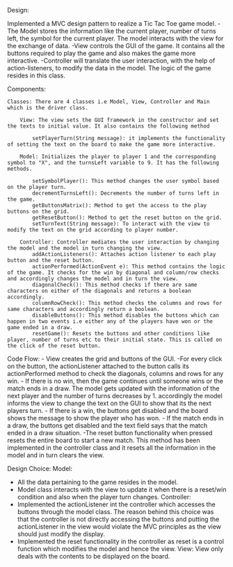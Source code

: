 Design:

Implemented a MVC design pattern to realize a Tic Tac Toe game model.
	-The Model stores the information like the current player, number of turns left, the symbol for the current player. The model interacts with the view for the exchange of data.
	-View controls the GUI of the game. It contains all the buttons required to play the game and also makes the game more interactive.
	-Controller will translate the user interaction, with the help of action-listeners, to modify the data in the model. The logic of the game resides in this class.

Components:

	Classes: There are 4 classes i.e Model, View, Controller and Main which is the driver class.

		View: The view sets the GUI framework in the constructor and set the texts to initial value. It also contains the following method

			setPlayerTurn(String message): it implements the functionality of setting the text on the board to make the game more interactive.

		Model: Initializes the player to player 1 and the corresponding symbol to "X", and the turnsLeft variable to 9. It has the following methods.

			setSymbolPlayer(): This method changes the user symbol based on the player turn.
			decrementTurnsLeft(): Decrements the number of turns left in the game.
			getButtonsMatrix(): Method to get the access to the play buttons on the grid.
			getResetButton(): Method to get the reset button on the grid.
			setTurnText(String message): To interact with the view to modify the text on the grid according to player number.

		Controller: Controller mediates the user interaction by changing the model and the model in turn changing the view.
            addActionListeners(): Attaches action listener to each play button and the reset button.
            actionPerformed(ActionEvent e): This method contains the logic of the game. It checks for the win by diagonal and column/row checks and accordingly changes the model and in turn the view.
            diagonalCheck(): This method checks if there are same characters on either of the diagonals and returns a boolean accordingly.
            columnRowCheck(): This method checks the columns and rows for same characters and accordingly return a boolean.
            disableButtons(): This method disables the buttons which can happen in two events i.e either any of the players have won or the game ended in a draw.
            resetGame(): Resets the buttons and other conditions like player, number of turns etc to their initial state. This is called on the click of the reset button.

Code Flow:
    - View creates the grid and buttons of the GUI.
    -For every click on the button, the actionListener attached to the button calls its actionPerformed method to check the diagonals, columns and rows for any win.
        - If there is no win, then the game continues until someone wins or the match ends in a draw. The model gets updated with the information of the next player and the number of turns decreases by 1.
           accordingly the model informs the view to change the text on the GUI to show that its the next players turn.
        - If there is a win, the buttons get disabled and the board shows the message to show the player who has won.
        - If the match ends in a draw, the buttons get disabled and the text field says that the match ended in a draw situation.
    -The reset button functionality when pressed resets the entire board to start a new match. This method has been implemented in the controller class and it resets all the information in the model and in turn clears the view.

Design Choice:
Model:
- All the data pertaining to the game resides in the model.
- Model class interacts with the view to update it when there is a reset/win condition and also when the player turn changes.
Controller:
- Implemented the actionListener int the controller which accesses the buttons through the model class. The reason behind this choice was that the controller is not directly accessing the buttons and putting the actionListener in the view would violate the MVC principles as the view should just modify the display.
- Implemented the reset functionality in the controller as reset is a control function which modifies the model and hence the view.
View:
View only deals with the contents to be displayed on the board.
